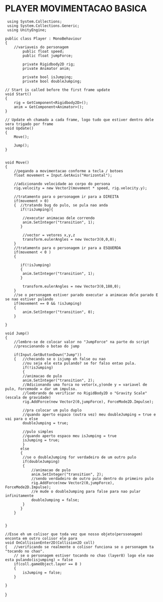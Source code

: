 # PLAYER MOVIMENTACAO BASICA #

     using System.Collections;
     using System.Collections.Generic;
     using UnityEngine;

    public class Player : MonoBehaviour
    {
        //variaveis do personagem
            public float speed;
            public float jumpForce;
    
            private Rigidbody2D rig;
            private Animator anim;
    
            private bool isJumping; 
            private bool doubleJumping; 

    // Start is called before the first frame update
    void Start()
    {
        rig = GetComponent<Rigidbody2D>();
        anim = GetComponent<Animator>(); 
    }

    // Update eh chamado a cada frame, logo tudo que estiver dentro dele sera trigado por frame
    void Update()
    {
        Move();

        Jump();
    }


    void Move()
    {
        //pegando a movimentacao conforme a tecla / botoes
        float movement = Input.GetAxis("Horizontal");

        //adicionando velocidade ao corpo do persona
        rig.velocity = new Vector2(movement * speed, rig.velocity.y);

        //tratamento para o personagem ir para a DIREITA
        if(movement > 0)
        {  //tratando bug do pulo, se pula nao anda  
           if(!isJumping){

            //executar animacao dele correndo
            anim.SetInteger("transition", 1);
           }
           
            //vector = vetores x,y,z  
            transform.eulerAngles = new Vector3(0,0,0);
        }
        //tratamento para o personagem ir para a ESQUERDA
        if(movement < 0 )
        {
           
           if(!isJumping)
           {
            anim.SetInteger("transition", 1);
           }
           
            transform.eulerAngles = new Vector3(0,180,0);
        }
        //se o personagem estiver parado executar a animacao dele parado E se nao estiver pulando
        if(movement == 0 && !isJumping)
        {
            anim.SetInteger("transition", 0);
        }
    
    }

    void Jump()
    {
        //lembre-se de colocar valor no "JumpForce" na parte do script
        //prescionando o botao do jump
       
        if(Input.GetButtonDown("Jump"))
        {   //checando se o isjump eh false ou nao
            //ou seja ele esta pulando? se for falso entao pula.
            if(!isJumping)
            {
            //animacao de pulo    
            anim.SetInteger("transition", 2);   
            //Adicionando uma forca no vetor(x,y)onde y = variavel de pulo, Forcemode = dar um impulso.
            //lembrando de verificar no RigidBody2D o "Gravity Scale" (escala de gravidade)
            rig.AddForce(new Vector2(0,jumpForce), ForceMode2D.Impulse); 
           
            //pra colocar um pulo duplo
            //quando aperto espaco (outra vez) meu doubleJumping = true e vai para o else
            doubleJumping = true;

            //pulo simples
            //quando aperto espaco meu isJumping = true
            isJumping = true;
            }
           else
           {
            //se o doubleJumping for verdadeiro de um outro pulo
            if(doubleJumping)
            {   
                //animacao de pulo
                anim.SetInteger("transition", 2); 
                //sendo verdadeiro de outro pulo dentro do primeiro pulo
                rig.AddForce(new Vector2(0,jumpForce), ForceMode2D.Impulse); 
                //e mude o doubleJumping para false para nao pular infinitamente
                doubleJumping = false;
            }
           }
        }

    
    }
    
    //Esse eh um colisor que toda vez que nosso objeto(perssonagem) enconta em outro colisor ele para
    void OnCollisionEnter2D(Collision2D coll)
    {   //verificando se realmente o colisor funciona se o personagem ta "tocando no chao".
        // se o personagem estiver tocando no chao (layer8) logo ele nao esta pulando(isjumping) = false
        if(coll.gameObject.layer == 8 )
        {   
            isJumping = false; 
        }

    }

}
